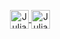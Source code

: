 <p align="center">
  <a href="mailto:julianoseusdev@outlook.com">
    <img align="center" alt="Juliano's Outlook" height="30px" src="https://img.shields.io/badge/Outlook-0078d4?style=for-the-badge&logo=MicrosoftOutlook&logoColor=white" />
  </a> 
  <a href="https://www.linkedin.com/in/juliano-seus-89619a19b" target="_blank">
    <img align="center" alt="Juliano's Linkedin" height="30px" src="https://img.shields.io/badge/Linkedin-0A66C2?style=for-the-badge&logo=Linkedin&logoColor=white" />
  </a>
</p>

<!--
**JdSeus/JdSeus** is a ✨ _special_ ✨ repository because its `README.md` (this file) appears on your GitHub profile.

Here are some ideas to get you started:

- 🔭 I’m currently working on ...
- 🌱 I’m currently learning ...
- 👯 I’m looking to collaborate on ...
- 🤔 I’m looking for help with ...
- 💬 Ask me about ...
- 📫 How to reach me: ...
- 😄 Pronouns: ...
- ⚡ Fun fact: ...
-->
